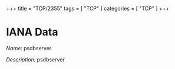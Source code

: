 +++
title = "TCP/2355"
tags = [ "TCP" ]
categories = [ "TCP" ]
+++

# IANA Data

_Name:_ psdbserver

_Description:_ psdbserver

